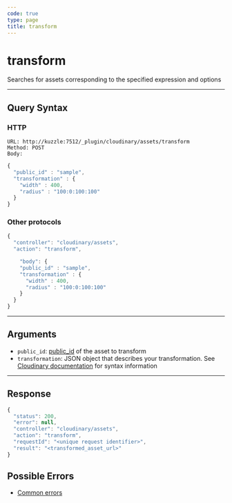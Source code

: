 ```yaml
--- 
code: true
type: page
title: transform
--- 
```


# transform

Searches for assets corresponding to the specified expression and options

--- 

## Query Syntax 

### HTTP 

```http
URL: http://kuzzle:7512/_plugin/cloudinary/assets/transform
Method: POST
Body:
```
```js
{
  "public_id" : "sample", 
  "transformation" : {
    "width" : 400,
    "radius" : "100:0:100:100"
  }
}
```

### Other protocols 

```js
{
  "controller": "cloudinary/assets",
  "action": "transform",

	"body": {
    "public_id" : "sample", 
    "transformation" : {
      "width" : 400,
      "radius" : "100:0:100:100"
    }
  }
}
```
---

## Arguments 

- `public_id`: [public_id](https://cloudinary.com/documentation/upload_images#public_id_the_image_identifier) of the asset to transform
- `transformation`: JSON object that describes your transformation. See [Cloudinary documentation](https://cloudinary.com/documentation/image_transformation_reference) for syntax information

---

## Response 

```js
{
  "status": 200,
  "error": null,
  "controller": "cloudinary/assets",
  "action": "transform",
  "requestId": "<unique request identifier>",
  "result": "<transformed_asset_url>"
}
```

## Possible Errors 

- [Common errors](/core/1/api/essentials/errors#common-errors)